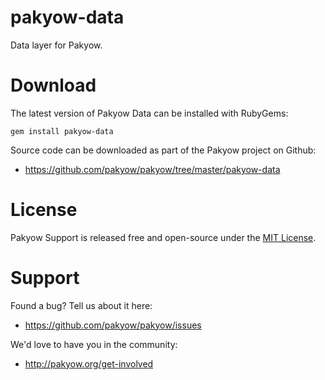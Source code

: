 # pakyow-data

Data layer for Pakyow.

# Download

The latest version of Pakyow Data can be installed with RubyGems:

```
gem install pakyow-data
```

Source code can be downloaded as part of the Pakyow project on Github:

- https://github.com/pakyow/pakyow/tree/master/pakyow-data

# License

Pakyow Support is released free and open-source under the [MIT
License](http://opensource.org/licenses/MIT).

# Support

Found a bug? Tell us about it here:

- https://github.com/pakyow/pakyow/issues

We'd love to have you in the community:

- http://pakyow.org/get-involved
